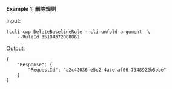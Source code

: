 **Example 1: 删除规则**



Input: 

```
tccli cwp DeleteBaselineRule --cli-unfold-argument  \
    --RuleId 35184372088862
```

Output: 
```
{
    "Response": {
        "RequestId": "a2c42036-e5c2-4ace-af66-7348922b5bbe"
    }
}
```

